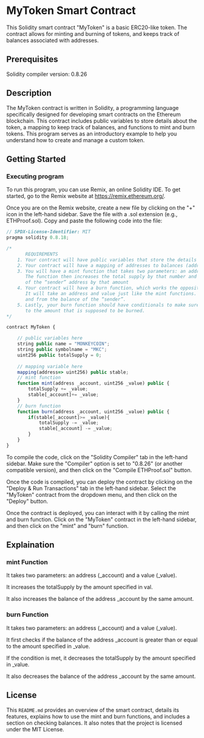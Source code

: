# MyToken Smart Contract
This Solidity smart contract "MyToken"  is a basic ERC20-like token. The contract allows for minting and burning of tokens, and keeps track of balances associated with addresses.

## Prerequisites

Solidity compiler version: 0.8.26

## Description

The MyToken contract is written in Solidity, a programming language specifically designed for developing smart contracts on the Ethereum blockchain. This contract includes public variables to store details about the token, a mapping to keep track of balances,
and functions to mint and burn tokens. This program serves as an introductory example to help you understand how to create and manage a custom token.

## Getting Started

### Executing program

To run this program, you can use Remix, an online Solidity IDE. To get started, go to the Remix website at https://remix.ethereum.org/.

Once you are on the Remix website, create a new file by clicking on the "+" icon in the left-hand sidebar. Save the file with a .sol extension (e.g., ETHProof.sol). Copy and paste the following code into the file:

```javascript
// SPDX-License-Identifier: MIT
pragma solidity 0.8.18;

/*
       REQUIREMENTS
    1. Your contract will have public variables that store the details about your coin (Token Name, Token Abbrv., Total Supply)
    2. Your contract will have a mapping of addresses to balances (address => uint)
    3. You will have a mint function that takes two parameters: an address and a value. 
       The function then increases the total supply by that number and increases the balance 
       of the “sender” address by that amount
    4. Your contract will have a burn function, which works the opposite of the mint function, as it will destroy tokens. 
       It will take an address and value just like the mint functions. It will then deduct the value from the total supply 
       and from the balance of the “sender”.
    5. Lastly, your burn function should have conditionals to make sure the balance of "sender" is greater than or equal 
       to the amount that is supposed to be burned.
*/

contract MyToken {

    // public variables here
    string public name = "MONKEYCOIN";
    string public symbolname = "MKC";
    uint256 public totalSupply = 0;
    
    // mapping variable here
    mapping(address=> uint256) public stable;
    // mint function
    function mint(address _account, uint256 _value) public {
        totalSupply += _value;
        stable[_account]+= _value;
    }
    // burn function
    function burn(address _account, uint256 _value) public {
        if(stable[_account]>= _value){
            totalSupply -= _value;
            stable[_account] -= _value;
        }
    }
}

```

To compile the code, click on the "Solidity Compiler" tab in the left-hand sidebar. Make sure the "Compiler" option is set to "0.8.26" (or another compatible version), and then click on the "Compile ETHProof.sol" button.

Once the code is compiled, you can deploy the contract by clicking on the "Deploy & Run Transactions" tab in the left-hand sidebar. Select the "MyToken" contract from the dropdown menu, and then click on the "Deploy" button.

Once the contract is deployed, you can interact with it by calling the mint and burn function. Click on the "MyToken" contract in the left-hand sidebar, and then click on the "mint" and "burn" function.

## Explaination

### mint Function

It takes two parameters: an address (_account) and a value (_value).

It increases the totalSupply by the amount specified in val.

It also increases the balance of the address _account by the same amount.

### burn Function

It takes two parameters: an address (_account) and a value (_value).

It first checks if the balance of the address _account is greater than or equal to the amount specified in _value.

If the condition is met, it decreases the totalSupply by the amount specified in _value.

It also decreases the balance of the address _account by the same amount.

## License

This `README.md` provides an overview of the smart contract, details its features, explains how to use the mint and burn functions, and includes a section on checking balances. It also notes that the project is licensed under the MIT License.

